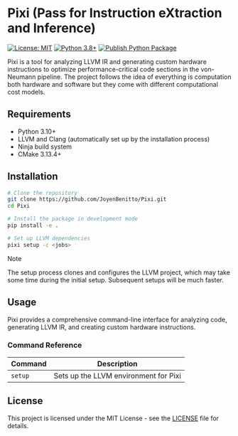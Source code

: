 # Pixi (Pass for Instruction eXtraction and Inference)

[![License: MIT](https://img.shields.io/badge/License-MIT-yellow.svg)](https://opensource.org/licenses/MIT)
[![Python 3.8+](https://img.shields.io/badge/python-3.10+-blue.svg)](https://www.python.org/downloads/)
[![Publish Python Package](https://github.com/JoyenBenitto/Pixi/actions/workflows/publish.yml/badge.svg?branch=main)](https://github.com/JoyenBenitto/Pixi/actions/workflows/publish.yml)

Pixi is a tool for analyzing LLVM IR and generating custom hardware instructions to optimize performance-critical code sections in the von-Neumann pipeline. The project follows the idea of everything is computation both hardware and software but they come with different computational cost models.

## Requirements

- Python 3.10+
- LLVM and Clang (automatically set up by the installation process)
- Ninja build system
- CMake 3.13.4+

## Installation

```bash
# Clone the repository
git clone https://github.com/JoyenBenitto/Pixi.git
cd Pixi

# Install the package in development mode
pip install -e .

# Set up LLVM dependencies
pixi setup -c <jobs>
```

>[!Note]
>The setup process clones and configures the LLVM project, which may take some time during the initial setup. Subsequent setups will be much faster.

## Usage

Pixi provides a comprehensive command-line interface for analyzing code, generating LLVM IR, and creating custom hardware instructions.

### Command Reference

| Command | Description |
|---------|-------------|
| `setup` | Sets up the LLVM environment for Pixi |


## License

This project is licensed under the MIT License - see the [LICENSE](LICENSE) file for details.

